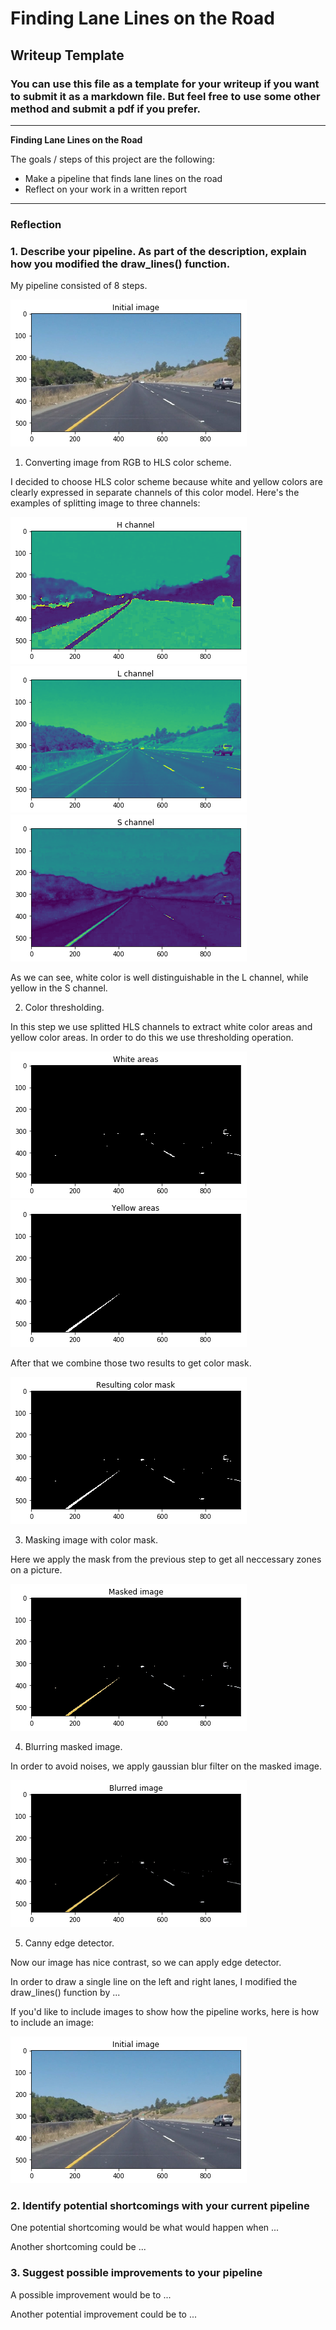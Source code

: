 # **Finding Lane Lines on the Road** 

## Writeup Template

### You can use this file as a template for your writeup if you want to submit it as a markdown file. But feel free to use some other method and submit a pdf if you prefer.

---

**Finding Lane Lines on the Road**

The goals / steps of this project are the following:
* Make a pipeline that finds lane lines on the road
* Reflect on your work in a written report


[//]: # (Image References)

[initial]: ./writeup_images/initial.png "Initial image"
[h_channel]: ./writeup_images/h_channel.png "H channel image"
[l_channel]: ./writeup_images/l_channel.png "L channel image"
[s_channel]: ./writeup_images/s_channel.png "S channel image"
[white_areas]: ./writeup_images/white_areas.png "White areas image"
[yellow_areas]: ./writeup_images/yellow_areas.png "Yellow areas image"
[color_mask]: ./writeup_images/color_mask.png "Color mask image"
[masked_image]: ./writeup_images/masked_image.png "Masked image"
[blurred]: ./writeup_images/blurred.png "Blurred image"
[edges]: ./writeup_images/edges.png "Edges image"

---

### Reflection

### 1. Describe your pipeline. As part of the description, explain how you modified the draw_lines() function.

My pipeline consisted of 8 steps.

![alt text][initial]

1. Converting image from RGB to HLS color scheme. 

I decided to choose HLS color scheme because white and yellow colors are clearly expressed in separate channels of this color model.
Here's the examples of splitting image to three channels:

![alt text][h_channel]
![alt text][l_channel]
![alt text][s_channel]

As we can see, white color is well distinguishable in the L channel, while yellow in the S channel.

2. Color thresholding.

In this step we use splitted HLS channels to extract white color areas and yellow color areas. In order to do this we use thresholding operation.

![alt text][white_areas]
![alt text][yellow_areas]

After that we combine those two results to get color mask.

![alt text][color_mask]

3. Masking image with color mask.

Here we apply the mask from the previous step to get all neccessary zones on a picture.

![alt text][masked_image]

4. Blurring masked image.

In order to avoid noises, we apply gaussian blur filter on the masked image.

![alt text][blurred]

5. Canny edge detector.

Now our image has nice contrast, so we can apply edge detector.




In order to draw a single line on the left and right lanes, I modified the draw_lines() function by ...

If you'd like to include images to show how the pipeline works, here is how to include an image: 

![alt text][initial]


### 2. Identify potential shortcomings with your current pipeline


One potential shortcoming would be what would happen when ... 

Another shortcoming could be ...


### 3. Suggest possible improvements to your pipeline

A possible improvement would be to ...

Another potential improvement could be to ...
